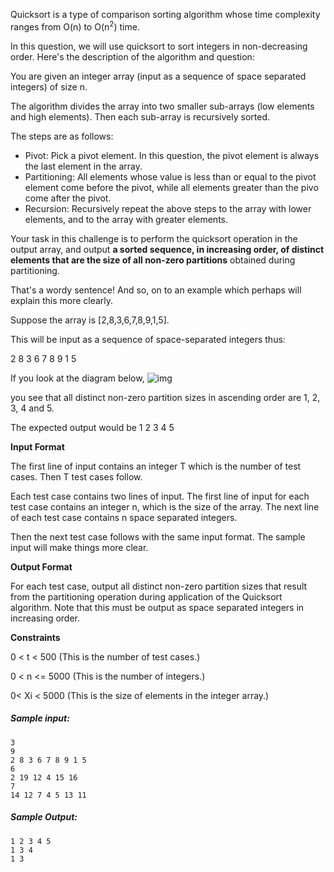 Quicksort is a type of comparison sorting algorithm whose time complexity ranges from O(n) to O(n<sup>2</sup>) time.

In this question, we will use quicksort to sort integers in non-decreasing order. Here's the description of the algorithm and question:

You are given an integer array (input as a sequence of space separated integers) of size n. 

The algorithm divides the array into two smaller sub-arrays (low elements and high elements). Then each sub-array is 
recursively sorted.

The steps are as follows:

* Pivot: Pick a pivot element. In this question, the pivot element is always the last element in the array.
* Partitioning: All elements whose value is less than or equal to the pivot element come before the pivot, while all elements greater than the pivo
  come after the pivot.
* Recursion: Recursively repeat the above steps to the array with lower elements, and to the array with greater elements.

Your task in this challenge is to perform the quicksort operation in the output array, and output **a sorted sequence, in increasing order, of distinct elements that are 
the size of all non-zero partitions** obtained during partitioning.

That's a wordy sentence! And so, on to an example which perhaps will explain this more clearly.

Suppose the array is [2,8,3,6,7,8,9,1,5].


This will be input as a sequence of space-separated integers thus:

2 8 3 6 7 8 9 1 5

If you look at the diagram below, 
![img](https://drive.google.com/open?id=0B9x_VvTgOATGUE5IQ2o2SUUyTnc)

you see that all distinct non-zero partition sizes in ascending order are 1, 2, 3, 4 and 5.

The expected output would be 1 2 3 4 5

**Input Format**

The first line of input contains an integer T which is the number of test cases. Then T test cases follow.

Each test case contains two lines of input. The first line of input for each test case contains an integer n, which is the size of the array.
The next line of each test case contains n space separated integers.

Then the next test case follows with the same input format. The sample input will make things more clear.

**Output Format**

For each test case, output all distinct non-zero partition sizes that result from the partitioning operation during application of the 
Quicksort algorithm. Note that this must be output as space separated integers in increasing order.

**Constraints**

0 < t < 500 (This is the number of test cases.)

0 < n <= 5000	(This is the number of integers.)

0< Xi < 5000 (This is the size of elements in the integer array.)

##### Sample input:
```
3
9
2 8 3 6 7 8 9 1 5
6
2 19 12 4 15 16
7
14 12 7 4 5 13 11
```

##### Sample Output:
```
1 2 3 4 5
1 3 4
1 3 
```